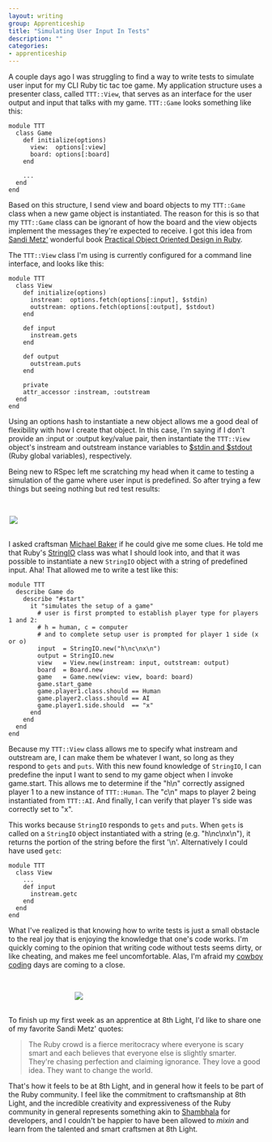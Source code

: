 ```yaml
---
layout: writing
group: Apprenticeship
title: "Simulating User Input In Tests"
description: ""
categories:
- apprenticeship
---
```


A couple days ago I was struggling to find a way to write tests to simulate user input for my CLI Ruby tic tac toe game. My application structure uses a presenter class, called `TTT::View`, that serves as an interface for the user output and input that talks with my game. `TTT::Game` looks something like this:

    module TTT
      class Game
        def initialize(options)
          view:  options[:view]
          board: options[:board]
        end

        ...
      end
    end

Based on this structure, I send view and board objects to my `TTT::Game` class when a new game object is instantiated. The reason for this is so that my `TTT::Game` class can be ignorant of how the board and the view objects implement the messages they're expected to receive. I got this idea from [Sandi Metz'](http://sandimetz.com/) wonderful book [Practical Object Oriented Design in Ruby](http://www.poodr.info/).

The `TTT::View` class I'm using is currently configured for a command line interface, and looks like this:

    module TTT
      class View
        def initialize(options)
          instream:  options.fetch(options[:input], $stdin)
          outstream: options.fetch(options[:output], $stdout)
        end

        def input
          instream.gets
        end

        def output
          outstream.puts
        end

        private
        attr_accessor :instream, :outstream
      end
    end

Using an options hash to instantiate a new object allows me a good deal of flexibility with how I create that object. In this case, I'm saying if I don't provide an :input or :output key/value pair, then instantiate the `TTT::View` object's instream and outstream instance variables to [$stdin and $stdout](http://zetcode.com/lang/rubytutorial/io/) (Ruby global variables), respectively.

Being new to RSpec left me scratching my head when it came to testing a simulation of the game where user input is predefined. So after trying a few things but seeing nothing but red test results:

[<br /><div style="width: 500px; margin: auto;"><img src="http://i.ytimg.com/vi/4RCT3NX55Sk/0.jpg" /></div><br />](http://i.ytimg.com/vi/4RCT3NX55Sk/0.jpg)

I asked craftsman [Michael Baker](http://www.8thlight.com/our-team/michael-baker) if he could give me some clues. He told me that Ruby's [StringIO](http://www.ruby-doc.org/stdlib-1.9.3/libdoc/stringio/rdoc/StringIO.html) class was what I should look into, and that it was possible to instantiate a new `StringIO` object with a string of predefined input. Aha! That allowed me to write a test like this:

    module TTT
      describe Game do
        describe "#start"
          it "simulates the setup of a game"
            # user is first prompted to establish player type for players 1 and 2:
            # h = human, c = computer
            # and to complete setup user is prompted for player 1 side (x or o)
            input  = StringIO.new("h\nc\nx\n")
            output = StringIO.new
            view   = View.new(instream: input, outstream: output)
            board  = Board.new
            game   = Game.new(view: view, board: board)
            game.start_game
            game.player1.class.should == Human
            game.player2.class.should == AI
            game.player1.side.should  == "x"
          end
        end
      end
    end

Because my `TTT::View` class allows me to specify what instream and outstream are, I can make them be whatever I want, so long as they respond to `gets` and `puts`. With this new found knowledge of `StringIO`, I can predefine the input I want to send to my game object when I invoke game.start. This allows me to determine if the "h\n" correctly assigned player 1 to a new instance of `TTT::Human`. The "c\n" maps to player 2 being instantiated from `TTT::AI`. And finally, I can verify that player 1's side was correctly set to "x".

This works because `StringIO` responds to `gets` and `puts`. When `gets` is called on a `StringIO` object instantiated with a string (e.g. "h\nc\nx\n"), it returns the portion of the string before the first '\n'. Alternatively I could have used `getc`:

    module TTT
      class View
        ...
        def input
          instream.getc
        end
      end
    end

What I've realized is that knowing how to write tests is just a small obstacle to the real joy that is enjoying the knowledge that one's code works. I'm quickly coming to the opinion that writing code without tests seems dirty, or like cheating, and makes me feel uncomfortable. Alas, I'm afraid my [cowboy coding](http://c2.com/cgi/wiki?CowboyCoding) days are coming to a close.

[<br /><div style="width: 242px; margin: auto;"><img src="http://www.troll.me/images/cowboy-dos-equis/i-dont-always-test-my-code-but-when-i-do-i-do-it-in-production-stay-on-call-my-friends-thumb.jpg" /></div><br />](http://www.troll.me/images/cowboy-dos-equis/i-dont-always-test-my-code-but-when-i-do-i-do-it-in-production-stay-on-call-my-friends-thumb.jpg)

To finish up my first week as an apprentice at 8th Light, I'd like to share one of my favorite Sandi Metz' quotes:

> The Ruby crowd is a fierce meritocracy where everyone is scary smart and each believes that everyone else is slightly smarter. They're chasing perfection and claiming ignorance. They love a good idea. They want to change the world.

That's how it feels to be at 8th Light, and in general how it feels to be part of the Ruby community. I feel like the commitment to craftsmanship at 8th Light, and the incredible creativity and expressiveness of the Ruby community in general represents something akin to [Shambhala](http://en.wikipedia.org/wiki/Shambhala) for developers, and I couldn't be happier to have been allowed to _mixin_ and learn from the talented and smart craftsmen at 8th Light.
